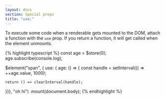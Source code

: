 ```yaml
---
layout: docs
section: Special props
title: "use:"
---
```


To execute some code when a renderable gets mounted to the DOM, attach a function with the `use` prop. If you return a function, it will get called when the element unmounts.

{% highlight typescript %}
const age = $store(0);
age.subscribe(console.log);

$element("span", { use: { age: () => {
    const handle = setInterval(() => ++age.value, 1000);

    return () => clearInterval(handle);
}}}, "oh hi")
.mount(document.body);
{% endhighlight %}
